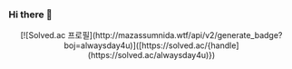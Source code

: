 ### Hi there 👋

<div align=center>[![Solved.ac 프로필](http://mazassumnida.wtf/api/v2/generate_badge?boj=alwaysday4u)]([https://solved.ac/{handle](https://solved.ac/alwaysday4u)}) </div>

<!--
**alwaysday4u/alwaysday4u** is a ✨ _special_ ✨ repository because its `README.md` (this file) appears on your GitHub profile.

Here are some ideas to get you started:

- 🔭 I’m currently working on ...
- 🌱 I’m currently learning ...
- 👯 I’m looking to collaborate on ...
- 🤔 I’m looking for help with ...
- 💬 Ask me about ...
- 📫 How to reach me: ...
- 😄 Pronouns: ...
- ⚡ Fun fact: ...
-->
